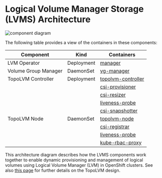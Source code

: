 # Logical Volume Manager Storage (LVMS) Architecture

![component diagram](http://www.plantuml.com/plantuml/png/VLDDIyD04BtlhnZgHGyzA8gGWxHDn8jLQBKUf8SbcQR1pSwIdHH4_Eysss087VOwxoDltcHdddN3RMsKSZh_qYN2v7cpN4DAjIEBblq4VXJ0vt4AhmuRpTHi-q5gMi_Om6MwogwsS37Fikl5JGTkoBGrmbD3hOEbjaVZVzK92v2W71DUgC0rQswzG7qZHrsib2mtP4pun33kj5lrEzxiRB5HL7_qNzpExn_lGXGggrmRE346hFCSzm7JwOEO1nB8q1dwzb55Y1hdYfN6DTAD4lZGdEzHvilNII1jK3DwK6eKEQY4dWQ1jWNK8Qi7qzCE9vfIyafICuEXETG5v6HtLGcxoc34vEoqIG_xFWAK0GWXULzPS4J6ouvYGKAfKMtypqxWtHMQGpDnRkIwAzmPpDa3xn5yq2WrGrjqR_mF)

The following table provides a view of the containers in these components:

| Component            | Kind       | Containers                                                                                          |
|----------------------|------------|-----------------------------------------------------------------------------------------------------|
| LVM Operator         | Deployment | [manager](lvm-operator-manager.md)                                                                  |
| Volume Group Manager | DaemonSet  | [vg-manager](vg-manager.md)                                                                         |
| TopoLVM Controller   | Deployment | [topolvm-controller](https://github.com/topolvm/topolvm/blob/main/docs/topolvm-controller.md)       |
|                      |            | [csi-provisioner](https://github.com/kubernetes-csi/external-provisioner/blob/master/doc/design.md) |
|                      |            | [csi-resizer](https://github.com/kubernetes-csi/external-resizer#csi-resizer)                       |
|                      |            | [liveness-probe](https://github.com/kubernetes-csi/livenessprobe#liveness-probe)                    |
|                      |            | [csi-snapshotter](https://github.com/kubernetes-csi/external-snapshotter#csi-snapshotter)           |
| TopoLVM Node         | DaemonSet  | [topolvm-node](https://github.com/topolvm/topolvm/blob/main/docs/topolvm-node.md)                   |
|                      |            | [csi-registrar](https://github.com/kubernetes-csi/node-driver-registrar#node-driver-registrar)      |
|                      |            | [liveness-probe](https://github.com/kubernetes-csi/livenessprobe#liveness-probe)                    |
|                      |            | [kube-rbac-proxy](https://github.com/brancz/kube-rbac-proxy#kube-rbac-proxy)                        |

This architecture diagram describes how the LVMS components work together to enable dynamic provisioning and management of logical volumes using Logical Volume Manager (LVM) in OpenShift clusters. See also [this page](https://github.com/topolvm/topolvm/blob/main/docs/design.md) for further details on the TopoLVM design.
